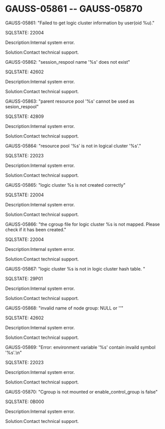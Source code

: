 # GAUSS-05861 -- GAUSS-05870<a name="EN-US_TOPIC_0302073165"></a>

GAUSS-05861: "Failed to get logic cluster information by user\(oid %u\)."

SQLSTATE: 22004

Description:Internal system error.

Solution:Contact technical support.

GAUSS-05862: "session\_respool name '%s' does not exist"

SQLSTATE: 42602

Description:Internal system error.

Solution:Contact technical support.

GAUSS-05863: "parent resource pool '%s' cannot be used as sesion\_respool"

SQLSTATE: 42809

Description:Internal system error.

Solution:Contact technical support.

GAUSS-05864: "resource pool '%s' is not in logical cluster '%s'."

SQLSTATE: 22023

Description:Internal system error.

Solution:Contact technical support.

GAUSS-05865: "logic cluster %s is not created correctly"

SQLSTATE: 22004

Description:Internal system error.

Solution:Contact technical support.

GAUSS-05866: "the cgroup file for logic cluster %s is not mapped. Please check if it has been created."

SQLSTATE: 22004

Description:Internal system error.

Solution:Contact technical support.

GAUSS-05867: "logic cluster %s is not in logic cluster hash table. "

SQLSTATE: 29P01

Description:Internal system error.

Solution:Contact technical support.

GAUSS-05868: "invalid name of node group: NULL or ''"

SQLSTATE: 42602

Description:Internal system error.

Solution:Contact technical support.

GAUSS-05869: "Error: environment variable '%s' contain invaild symbol '%s'.\\n"

SQLSTATE: 22023

Description:Internal system error.

Solution:Contact technical support.

GAUSS-05870: "Cgroup is not mounted or enable\_control\_group is false"

SQLSTATE: 0B000

Description:Internal system error.

Solution:Contact technical support.


